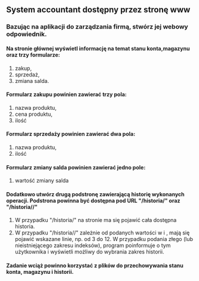 ## System accountant dostępny przez stronę www
### Bazując na aplikacji do zarządzania firmą, stwórz jej webowy odpowiednik.
#### Na stronie głównej wyświetl informację na temat stanu konta,magazynu oraz trzy formularze: 
1. zakup, 
2. sprzedaż, 
3. zmiana salda.
#### Formularz zakupu powinien zawierać trzy pola: 
1. nazwa produktu,
2. cena produktu,
3. ilość
#### Formularz sprzedaży powinien zawierać dwa pola:
1. nazwa produktu,
2. ilość
#### Formularz zmiany salda powinien zawierać jedno pole:
1. wartość zmiany salda
#### Dodatkowo utwórz drugą podstronę zawierającą historię wykonanych operacji. Podstrona powinna być dostępna pod URL "/historia/" oraz "/historia/<start>/<koniec>"
1. W przypadku "/historia/" na stronie ma się pojawić cała dostępna historia.
2. W przypadku "/historia/<start>/<koniec>" zależnie od podanych wartości w <start> i <koniec>, mają się pojawić wskazane linie, np. od 3 do 12. W przypadku podania złego (lub nieistniejącego zakresu indeksów), program poinformuje o tym użytkownika i wyświetli możliwy do wybrania zakres historii.
#### Zadanie wciąż powinno korzystać z plików do przechowywania stanu konta, magazynu i historii.